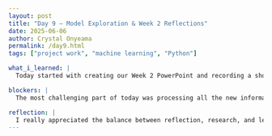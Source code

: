 ```yaml
---
layout: post
title: "Day 9 – Model Exploration & Week 2 Reflections"
date: 2025-06-06
author: Crystal Onyeama
permalink: /day9.html
tags: ["project work", "machine learning", "Python"]

what_i_learned: |
  Today started with creating our Week 2 PowerPoint and recording a short video summarizing our project progress, accomplishments, goals, and next steps. It felt good to reflect on what I’ve done so far and start thinking ahead. Afterward, my group explored another research article connected to our project topic. We then dove deeper into the different models we might use for our solution, including convolutional neural networks for extracting image features, generative adversarial networks for creating synthetic data, convolutional autoencoders for compressing and denoising images, and diffusion models for generating data through a denoising process. We also reviewed the major types of learning used in AI, which include supervised, unsupervised, reinforcement, and self-supervised learning. To wrap up, we played another Kahoot game to test how much we remembered from the week about Python.

blockers: |
  The most challenging part of today was processing all the new information about the different models and learning types. It was a lot to take in at once, but I know with more time and repetition next week, I’ll understand it better.

reflection: |
  I really appreciated the balance between reflection, research, and learning today. Being introduced to more advanced models like convolutional autoencoders and diffusion methods was a bit overwhelming at first, but I’m excited to keep learning. Every day, I feel a little more confident navigating both the technical and research sides of the project.
---
```

